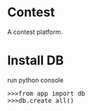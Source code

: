 Contest
=======

A contest platform.


Install DB
==========
run python console
<pre>
>>>from app import db
>>>db.create_all()
</pre>
